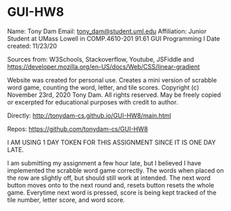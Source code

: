 # GUI-HW8

 Name: Tony Dam
 Email: tony_dam@student.uml.edu
 Affiliation: Junior Student at UMass Lowell in COMP.4610-201
              91.61 GUI Programming I
Date created: 11/23/20

Sources from: W3Schools, Stackoverflow, Youtube, JSFiddle
and https://developer.mozilla.org/en-US/docs/Web/CSS/linear-gradient

Website was created for personal use. Creates a mini version of scrabble
word game, counting the word, letter, and tile scores.
Copyright (c) November 23rd, 2020 Tony Dam. All rights reserved.
May be freely copied or excerpted for educational purposes with credit to
author.


Directly: http://tonydam-cs.github.io/GUI-HW8/main.html

Repos: https://github.com/tonydam-cs/GUI-HW8

I AM USING 1 DAY TOKEN FOR THIS ASSIGNMENT SINCE IT IS ONE DAY LATE.

I am submitting my assignment a few hour late, but I believed I have
implemented the scrabble word game correctly. The words when placed on the
row are slightly off, but should still work at intended. The next word
button moves onto to the next round and, resets button
resets the whole game. Everytime next word is pressed, score is being kept
tracked of the tile number, letter score, and word score.

